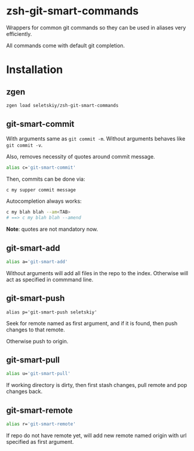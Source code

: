 # zsh-git-smart-commands

Wrappers for common git commands so they can be used in aliases very
efficiently.

All commands come with default git completion.

# Installation

## zgen

```zsh
zgen load seletskiy/zsh-git-smart-commands
```

## git-smart-commit

With arguments same as `git commit -m`. Without arguments behaves like `git
commit -v`.

Also, removes necessity of quotes around commit message.

```zsh
alias c='git-smart-commit'
```

Then, commits can be done via:

```zsh
c my supper commit message
```

Autocompletion always works:

```zsh
c my blah blah --am<TAB>
# ==> c my blah blah --amend
```

**Note**: quotes are not mandatory now.

## git-smart-add

```zsh
alias a='git-smart-add'
```

Without arguments will add all files in the repo to the index. Otherwise will
act as specified in commmand line.

## git-smart-push

```
alias p='git-smart-push seletskiy'
```

Seek for remote named as first argument, and if it is found,
then push changes to that remote.

Otherwise push to origin.

## git-smart-pull

```zsh
alias u='git-smart-pull'
```

If working directory is dirty, then first stash changes, pull
remote and pop changes back.

## git-smart-remote

```zsh
alias r='git-smart-remote'
```

If repo do not have remote yet, will add new remote named
origin with url specified as first argument.

